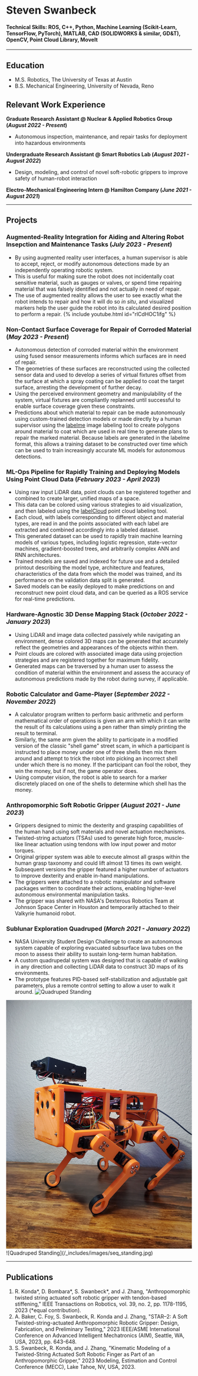 # Steven Swanbeck

#### Technical Skills: ROS, C++, Python, Machine Learning (Scikit-Learn, TensorFlow, PyTorch), MATLAB, CAD (SOLIDWORKS & similar, GD&T), OpenCV, Point Cloud Library, MoveIt

---
## Education
- M.S. Robotics, The University of Texas at Austin
- B.S. Mechanical Engineering, University of Nevada, Reno

## Relevant Work Experience
**Graduate Research Assistant @ Nuclear & Applied Robotics Group (_August 2022 - Present_)**
- Autonomous inspection, maintenance, and repair tasks for deployment into hazardous environments

**Undergraduate Research Assistant @ Smart Robotics Lab (_August 2021 - August 2022_)**
- Design, modeling, and control of novel soft-robotic grippers to improve safety of human-robot interaction

**Electro-Mechanical Engineering Intern @ Hamilton Company (_June 2021 - August 2021_)**

---
## Projects

### Augmented-Reality Integration for Aiding and Altering Robot Insepction and Maintenance Tasks (_July 2023 - Present_)
- By using augmented reality user interfaces, a human supervisor is able to accept, reject, or modify autonomous detections made by an independently operating robotic system.
- This is useful for making sure the robot does not incidentally coat sensitive material, such as gauges or valves, or spend time repairing material that was falsely identified and not actually in need of repair.
- The use of augmented reality allows the user to see exactly what the robot intends to repair and how it will do so _in situ_, and visualized markers help the user guide the robot into its calculated desired position to perform a repair.
{% include youtube.html id="rlCdHOC1ifg" %}

### Non-Contact Surface Coverage for Repair of Corroded Material (_May 2023 - Present_)
- Autonomous detection of corroded material within the environment using fused sensor measurements informs which surfaces are in need of repair.
- The geometries of these surfaces are reconstructed using the collected sensor data and used to develop a series of virtual fixtures offset from the surface at which a spray coating can be applied to coat the target surface, arresting the development of further decay.
- Using the perceived environment geometry and manipulability of the system, virtual fixtures are compliantly replanned until successful to enable surface coverage given these constraints.
- Predictions about which material to repair can be made autonomously using custom-trained detection models or made directly by a human supervisor using the [labelme](https://github.com/wkentaro/labelme) image labeling tool to create polygons around material to coat which are used in real time to generate plans to repair the marked material. Because labels are generated in the labelme format, this allows a training dataset to be constructed over time which can be used to train increasingly accurate ML models for autonomous detections.

### ML-Ops Pipeline for Rapidly Training and Deploying Models Using Point Cloud Data (_February 2023 - April 2023_)
- Using raw input LiDAR data, point clouds can be registered together and combined to create larger, unified maps of a space.
- This data can be colored using various strategies to aid visualization, and then labeled using the [labelCloud](https://github.com/ch-sa/labelCloud) point cloud labeling tool.
- Each cloud, with labels corresponding to different object and material types, are read in and the points associated with each label are extracted and combined accordingly into a labeled dataset.
- This generated dataset can be used to rapidly train machine learning models of various types, including logistic regression, state-vector machines, gradient-boosted trees, and arbitrarily complex ANN and RNN architectures.
- Trained models are saved and indexed for future use and a detailed printout describing the model type, architecture and features, characteristics of the data from which the model was trained, and its performance on the validation data split is generated.
- Saved models can be easily deployed to make predictions on and reconstruct new point cloud data, and can be queried as a ROS service for real-time predictions.

### Hardware-Agnostic 3D Dense Mapping Stack (_October 2022 - January 2023_)
- Using LiDAR and image data collected passively while navigating an environment, dense colored 3D maps can be generated that accurately reflect the geometries and appearances of the objects within them.
- Point clouds are colored with associated image data using projection strategies and are registered together for maximum fidelity.
- Generated maps can be traversed by a human user to assess the condition of material within the environment and assess the accuracy of autonomous predictions made by the robot during survey, if applicable.

### Robotic Calculator and Game-Player (_September 2022 - November 2022_)
- A calculator program written to perform basic arithmetic and perform mathematical order of operations is given an arm with which it can write the result of its calculations using a pen rather than simply printing the result to terminal.
- Similarly, the same arm given the ability to participate in a modified version of the classic "shell game" street scam, in which a participant is instructed to place money under one of three shells then mix them around and attempt to trick the robot into picking an incorrect shell under which there is no money. If the participant can fool the robot, they win the money, but if not, the game operator does.
- Using computer vision, the robot is able to search for a marker discretely placed on one of the shells to determine which shell has the money.

### Anthropomorphic Soft Robotic Gripper (_August 2021 - June 2023_)
- Grippers designed to mimic the dexterity and grasping capabilities of the human hand using soft materials and novel actuation mechanisms.
- Twisted-string actuators (TSAs) used to generate high force, muscle-like linear actuation using tendons with low input power and motor torques.
- Original gripper system was able to execute almost all grasps within the human grasp taxonomy and could lift almost 13 times its own weight.
- Subsequent versions the gripper featured a higher number of actuators to improve dexterity and enable in-hand manipulations.
- The grippers were attached to a robotic manipulator and software packages written to coordinate their actions, enabling higher-level autonomous environmental manipulation tasks.
- The gripper was shared with NASA's Dexterous Robotics Team at Johnson Space Center in Houston and temporarily attached to their Valkyrie humanoid robot.

### Sublunar Exploration Quadruped (_March 2021 - January 2022_)
- NASA University Student Design Challenge to create an autonomous system capable of exploring evacuated subsurface lava tubes on the moon to assess their ability to sustain long-term human habitation.
- A custom quadrupedal system was designed that is capable of walking in any direction and collecting LiDAR data to construct 3D maps of its environments.
- The prototype features PID-based self-stabilization and adjustable gait parameters, plus a remote control setting to allow a user to walk it around.
![Quadruped Standing](https://github.com/steven-swanbeck/steven-swanbeck.github.io/tree/main/_includes/images/seq_standing.jpg)
<img src="/_includes/images/seq_standing.jpg" alt="Quadruped Standing" title="Quadruped Standing">
![Quadruped Standing](/_includes/images/seq_standing.jpg)

---
## Publications
1. R. Konda\*, D. Bombara\*, S. Swanbeck\*, and J. Zhang, "Anthropomorphic twisted string actuated soft robotic gripper with tendon-based stiffening," IEEE Transactions on Robotics, vol. 39, no. 2, pp. 1178-1195, 2023 (*equal contribution).
2. A. Baker, C. Foy, S. Swanbeck, R. Konda and J. Zhang, "STAR–2: A Soft Twisted-string-actuated Anthropomorphic Robotic Gripper: Design, Fabrication, and Preliminary Testing," 2023 IEEE/ASME International Conference on Advanced Intelligent Mechatronics (AIM), Seattle, WA, USA, 2023, pp. 643-648.
3. S. Swanbeck, R. Konda, and J. Zhang, "Kinematic Modeling of a Twisted-String Actuated Soft Robotic Finger as Part of an Anthropomorphic Gripper," 2023 Modeling, Estimation and Control Conference (MECC), Lake Tahoe, NV, USA, 2023.
